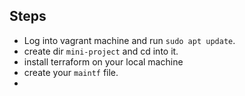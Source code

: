 ## Steps 

- Log into vagrant machine and run `sudo apt update`. 
- create dir `mini-project` and cd into it. 
- install terraform on your local machine 
- create your `maintf` file. 
- 
